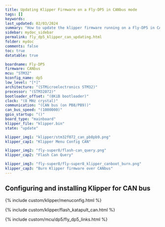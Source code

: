```yaml
---
title: Updating Klipper Firmware on a Fly-DP5 in CANbus mode
tags: []
keywords: 
last_updated: 02/03/2024
summary: "How to update the klipper firmware running on a Fly-DP5 in CANbus mode"
sidebar: mydoc_sidebar
permalink: fly_dp5_klipper_can_updating.html
folder: mydoc
comments: false
toc: true
datatable: true

boardname: Fly-DP5
firmware: CANbus
mcu: "STM32"
kconfig_name: dp5
low_level: "[*]"
architecture: "(STMicroelectronics STM32)"
processor: "(STM32072)"
bootloader_offset: "(8KiB bootloader)"
clock: "(8 MHz crystal)"
communication: "(CAN bus (on PB8/PB9))"
can_bus_speed: "(1000000)"
gpio_startup: "()"
board_type: "mainboard"
klipper_file: "klipper.bin"
state: "update"

klipper_img1: "klipper/stm32f072_can_pb8pb9.png"
klipper_cap1: "Klipper Menu Config CAN"

klipper_img2: "fly-super8/flash-can_query.png"
klipper_cap2: "Flash Can Query"

klipper_img3: "fly-super8/fly-super8_klipper_canboot_burn.png"
klipper_cap3: "Burn Klipper firmware over CANbus"
---
```


## Configuring and installing Klipper for CAN bus

{% include custom/klipper/menuconfig.html %}

{% include custom/klipper/flash_katapult_can.html %}

{% include custom/mcu/dp5/fly_dp5_links.html %}
